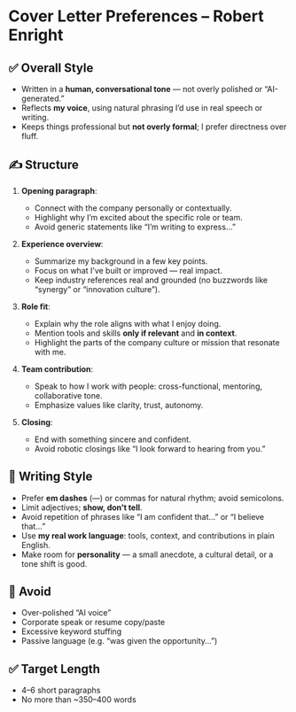 # Cover Letter Preferences – Robert Enright

## ✅ Overall Style
- Written in a **human, conversational tone** — not overly polished or “AI-generated.”
- Reflects **my voice**, using natural phrasing I’d use in real speech or writing.
- Keeps things professional but **not overly formal**; I prefer directness over fluff.

## ✍️ Structure
1. **Opening paragraph**:  
   - Connect with the company personally or contextually.  
   - Highlight why I’m excited about the specific role or team.  
   - Avoid generic statements like “I’m writing to express…”

2. **Experience overview**:  
   - Summarize my background in a few key points.  
   - Focus on what I’ve built or improved — real impact.  
   - Keep industry references real and grounded (no buzzwords like “synergy” or “innovation culture”).

3. **Role fit**:  
   - Explain why the role aligns with what I enjoy doing.  
   - Mention tools and skills **only if relevant** and **in context**.  
   - Highlight the parts of the company culture or mission that resonate with me.

4. **Team contribution**:  
   - Speak to how I work with people: cross-functional, mentoring, collaborative tone.
   - Emphasize values like clarity, trust, autonomy.

5. **Closing**:  
   - End with something sincere and confident.  
   - Avoid robotic closings like “I look forward to hearing from you.”

## 🧠 Writing Style
- Prefer **em dashes** (—) or commas for natural rhythm; avoid semicolons.
- Limit adjectives; **show, don’t tell**.
- Avoid repetition of phrases like “I am confident that…” or “I believe that…”
- Use **my real work language**: tools, context, and contributions in plain English.
- Make room for **personality** — a small anecdote, a cultural detail, or a tone shift is good.

## 🚫 Avoid
- Over-polished “AI voice”
- Corporate speak or resume copy/paste
- Excessive keyword stuffing
- Passive language (e.g. “was given the opportunity…”)

## ✅ Target Length
- 4–6 short paragraphs
- No more than ~350–400 words
